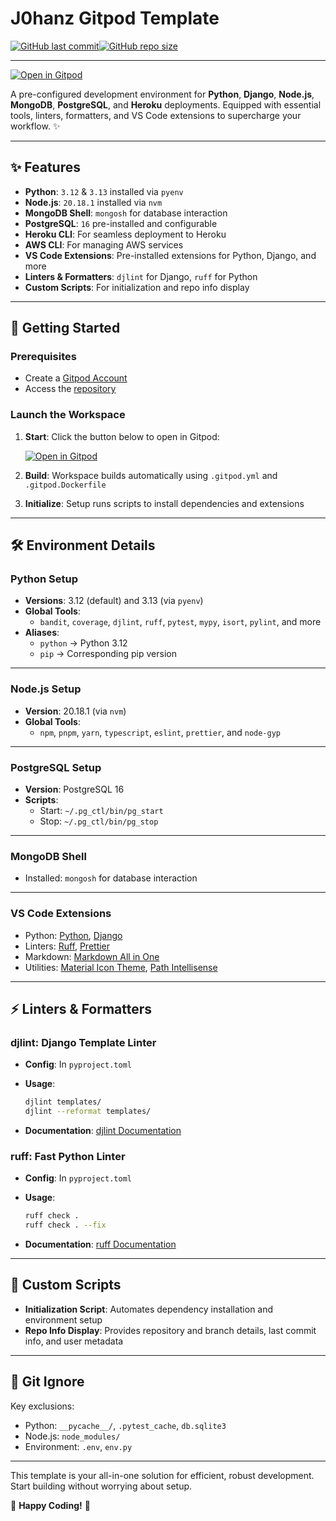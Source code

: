 # J0hanz Gitpod Template

[![GitHub last commit](https://img.shields.io/github/last-commit/j0hanz/j0hanz-gitpod-template)](https://github.com/j0hanz/j0hanz-gitpod-template/commits/main)[![GitHub repo size](https://img.shields.io/github/repo-size/j0hanz/j0hanz-gitpod-template)](https://github.com/j0hanz/j0hanz-gitpod-template)

---

[![Open in Gitpod](https://gitpod.io/button/open-in-gitpod.svg)](https://gitpod.io/#https://github.com/j0hanz/j0hanz-gitpod-template)

A pre-configured development environment for **Python**, **Django**, **Node.js**, **MongoDB**, **PostgreSQL**, and **Heroku** deployments. Equipped with essential tools, linters, formatters, and VS Code extensions to supercharge your workflow. ✨

---

## ✨ Features

- **Python**: `3.12` & `3.13` installed via `pyenv`
- **Node.js**: `20.18.1` installed via `nvm`
- **MongoDB Shell**: `mongosh` for database interaction
- **PostgreSQL**: `16` pre-installed and configurable
- **Heroku CLI**: For seamless deployment to Heroku
- **AWS CLI**: For managing AWS services
- **VS Code Extensions**: Pre-installed extensions for Python, Django, and more
- **Linters & Formatters**: `djlint` for Django, `ruff` for Python
- **Custom Scripts**: For initialization and repo info display

---

## 🚀 Getting Started

### Prerequisites

- Create a [Gitpod Account](https://www.gitpod.io/)
- Access the [repository](https://github.com/j0hanz/j0hanz-gitpod-template)

### Launch the Workspace

1. **Start**: Click the button below to open in Gitpod:

   [![Open in Gitpod](https://gitpod.io/button/open-in-gitpod.svg)](https://gitpod.io/#https://github.com/j0hanz/j0hanz-gitpod-template)

2. **Build**: Workspace builds automatically using `.gitpod.yml` and `.gitpod.Dockerfile`
3. **Initialize**: Setup runs scripts to install dependencies and extensions

---

## 🛠 Environment Details

### Python Setup

- **Versions**: 3.12 (default) and 3.13 (via `pyenv`)
- **Global Tools**:
  - `bandit`, `coverage`, `djlint`, `ruff`, `pytest`, `mypy`, `isort`, `pylint`, and more
- **Aliases**:
  - `python` → Python 3.12
  - `pip` → Corresponding pip version

---

### Node.js Setup

- **Version**: 20.18.1 (via `nvm`)
- **Global Tools**:
  - `npm`, `pnpm`, `yarn`, `typescript`, `eslint`, `prettier`, and `node-gyp`

---

### PostgreSQL Setup

- **Version**: PostgreSQL 16
- **Scripts**:
  - Start: `~/.pg_ctl/bin/pg_start`
  - Stop: `~/.pg_ctl/bin/pg_stop`

---

### MongoDB Shell

- Installed: `mongosh` for database interaction

---

### VS Code Extensions

- Python: [Python](https://marketplace.visualstudio.com/items?itemName=ms-python.python), [Django](https://marketplace.visualstudio.com/items?itemName=batisteo.vscode-django)
- Linters: [Ruff](https://marketplace.visualstudio.com/items?itemName=charliermarsh.ruff), [Prettier](https://marketplace.visualstudio.com/items?itemName=esbenp.prettier-vscode)
- Markdown: [Markdown All in One](https://marketplace.visualstudio.com/items?itemName=yzhang.markdown-all-in-one)
- Utilities: [Material Icon Theme](https://marketplace.visualstudio.com/items?itemName=PKief.material-icon-theme), [Path Intellisense](https://marketplace.visualstudio.com/items?itemName=christian-kohler.path-intellisense)

---

## ⚡ Linters & Formatters

### **djlint**: Django Template Linter

- **Config**: In `pyproject.toml`
- **Usage**:

  ```bash
  djlint templates/
  djlint --reformat templates/
  ```

- **Documentation**: [djlint Documentation](https://djlint.com/)

### **ruff**: Fast Python Linter

- **Config**: In `pyproject.toml`
- **Usage**:

  ```bash
  ruff check .
  ruff check . --fix
  ```

- **Documentation**: [ruff Documentation](https://beta.ruff.rs/docs/)

---

## 📜 Custom Scripts

- **Initialization Script**: Automates dependency installation and environment setup
- **Repo Info Display**: Provides repository and branch details, last commit info, and user metadata

---

## 📄 Git Ignore

Key exclusions:

- Python: `__pycache__/`, `.pytest_cache`, `db.sqlite3`
- Node.js: `node_modules/`
- Environment: `.env`, `env.py`

---

This template is your all-in-one solution for efficient, robust development. Start building without worrying about setup.

🚀 **Happy Coding!** 🚀
